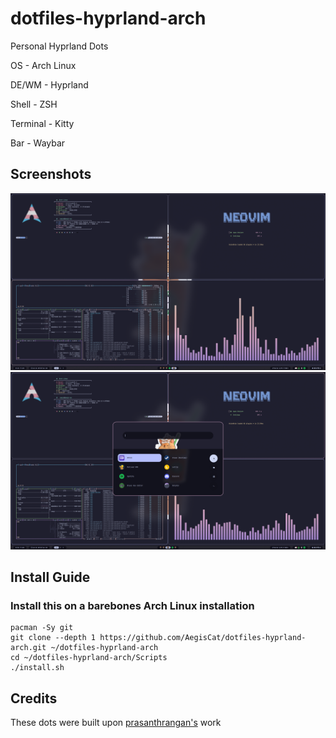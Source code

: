 # dotfiles-hyprland-arch
Personal Hyprland Dots

OS - Arch Linux

DE/WM - Hyprland

Shell - ZSH

Terminal - Kitty

Bar - Waybar

## Screenshots

![ss1](https://github.com/AegisCat/dotfiles-hyprland-arch/blob/main/Misc/ss1.png)
![ss2](https://github.com/AegisCat/dotfiles-hyprland-arch/blob/main/Misc/ss2.png)

## Install Guide

<h3> Install this on a barebones Arch Linux installation </h3>

```shell
pacman -Sy git
git clone --depth 1 https://github.com/AegisCat/dotfiles-hyprland-arch.git ~/dotfiles-hyprland-arch
cd ~/dotfiles-hyprland-arch/Scripts
./install.sh
```


## Credits

These dots were built upon [prasanthrangan's](https://github.com/prasanthrangan)
work
